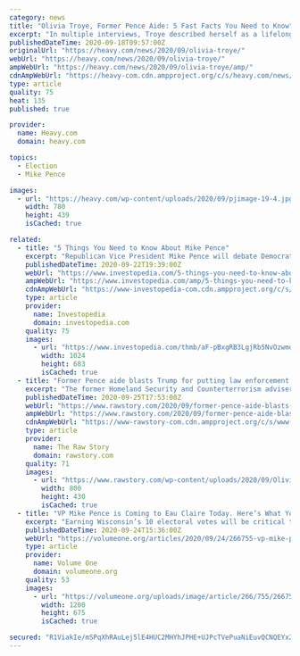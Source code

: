 ```yaml
---
category: news
title: "Olivia Troye, Former Pence Aide: 5 Fast Facts You Need to Know"
excerpt: "In multiple interviews, Troye described herself as a lifelong Republican who grew disillusioned with what she could accomplish under Trump's presidency."
publishedDateTime: 2020-09-18T09:57:00Z
originalUrl: "https://heavy.com/news/2020/09/olivia-troye/"
webUrl: "https://heavy.com/news/2020/09/olivia-troye/"
ampWebUrl: "https://heavy.com/news/2020/09/olivia-troye/amp/"
cdnAmpWebUrl: "https://heavy-com.cdn.ampproject.org/c/s/heavy.com/news/2020/09/olivia-troye/amp/"
type: article
quality: 75
heat: 135
published: true

provider:
  name: Heavy.com
  domain: heavy.com

topics:
  - Election
  - Mike Pence

images:
  - url: "https://heavy.com/wp-content/uploads/2020/09/pjimage-19-4.jpg?quality=65&strip=all"
    width: 780
    height: 439
    isCached: true

related:
  - title: "5 Things You Need to Know About Mike Pence"
    excerpt: "Republican Vice President Mike Pence will debate Democratic Vice-Presidential candidate, Kamala Harris Oct. 7, 2020, in Salt Lake City, and the 2020 election is just around the corner. Here are five things you should know about Pence, his personal ..."
    publishedDateTime: 2020-09-22T19:39:00Z
    webUrl: "https://www.investopedia.com/5-things-you-need-to-know-about-mike-pence-5077702"
    ampWebUrl: "https://www.investopedia.com/amp/5-things-you-need-to-know-about-mike-pence-5077702"
    cdnAmpWebUrl: "https://www-investopedia-com.cdn.ampproject.org/c/s/www.investopedia.com/amp/5-things-you-need-to-know-about-mike-pence-5077702"
    type: article
    provider:
      name: Investopedia
      domain: investopedia.com
    quality: 75
    images:
      - url: "https://www.investopedia.com/thmb/aF-pBxgRB3LgjRb5NvOzwmdKvsM=/1024x683/filters:fill(auto,1)/GettyImages-468209888-578a33593df78c09e9b807fd.jpg"
        width: 1024
        height: 683
        isCached: true
  - title: "Former Pence aide blasts Trump for putting law enforcement in danger to advance his ‘law and order’ campaign"
    excerpt: "The former Homeland Security and Counterterrorism adviser for Vice President Mike Pence is speaking out against President Trump’s “law and order” campaign in a new ad, Newsweek reports. Olivia Troye appears in the latest ad for Republican Voters Against Trump (RVAT),"
    publishedDateTime: 2020-09-25T17:53:00Z
    webUrl: "https://www.rawstory.com/2020/09/former-pence-aide-blasts-trump-for-putting-law-enforcement-in-danger-to-advance-his-law-and-order-campaign/"
    ampWebUrl: "https://www.rawstory.com/2020/09/former-pence-aide-blasts-trump-for-putting-law-enforcement-in-danger-to-advance-his-law-and-order-campaign/amp/"
    cdnAmpWebUrl: "https://www-rawstory-com.cdn.ampproject.org/c/s/www.rawstory.com/2020/09/former-pence-aide-blasts-trump-for-putting-law-enforcement-in-danger-to-advance-his-law-and-order-campaign/amp/"
    type: article
    provider:
      name: The Raw Story
      domain: rawstory.com
    quality: 71
    images:
      - url: "https://www.rawstory.com/wp-content/uploads/2020/09/Olivia-Troye-screen-grab-via-Republican-Voters-Against-Trump.jpeg"
        width: 800
        height: 430
        isCached: true
  - title: "VP Mike Pence is Coming to Eau Claire Today. Here’s What You Need to Know."
    excerpt: "Earning Wisconsin’s 10 electoral votes will be critical to whoever wins the White House this fall, which explains why the state has seen – and will continue to see – high-profile candidate visits."
    publishedDateTime: 2020-09-24T15:36:00Z
    webUrl: "https://volumeone.org/articles/2020/09/24/266755-vp-mike-pence-is-coming-to-eau-claire-today"
    type: article
    provider:
      name: Volume One
      domain: volumeone.org
    quality: 53
    images:
      - url: "https://volumeone.org/uploads/image/article/266/755/266755/header_1920x1080/116077_48943956096_102c437e6d_k.jpg"
        width: 1200
        height: 675
        isCached: true

secured: "R1ViakIe/mSPqXhRAuLej5lE4HUC2MHYhJPHE+UJPcTVePuaNiEuvQCNQEYx28qIyZIhEDigvlnP/wD0SLPkFpnJGDJq2f8Ny2BWKCTdqxCu5/lxRo04W5T9Jy2smqQDMiLJA23dwiSenLqRYqiS5okaeZFbJ7PJbx/jnv653B3DswC/rcUMV6OGxrjaeqg3lBgAHje6AIKLeLGGOUgLNAOCJ+Csmk9henCARZGWbDXUUr2FBMxLgjn33kRnKR8OUq2i/qFw2GCu7MZfakcV+8YO9/d39kHTsXj40CMfdHvAcTrKWjFwFZbUvFiVY8qtB6Y5U5Q8l+xW9Q55NDJC888KmlQloe2K+Vwrw0pRMBM=;8Vnbrcgxpz2N5X3kNZFuPg=="
---
```


